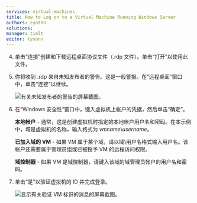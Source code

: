 ```yaml
---
services: virtual-machines
title: How to Log on to a Virtual Machine Running Windows Server
authors: cynthn
solutions: 
manager: timlt
editor: tysonn
---
```


4. 单击“连接”创建和下载远程桌面协议文件（.rdp 文件）。单击“打开”以使用此文件。

5. 你将收到 .rdp 来自未知发布者的警告。这是一般警报。在“远程桌面”窗口中，单击“连接”以继续。

    ![有关未知发布者的警告的屏幕截图。](./media/virtual-machines-log-on-win-server/rdp-warn.png)

6. 在“Windows 安全性”窗口中，键入虚拟机上帐户的凭据，然后单击“确定”。

     **本地帐户** - 通常，这是创建虚拟机时指定的本地帐户用户名和密码。在本示例中，域是虚拟机的名称，输入格式为 *vmname*&#92;*username*。
    
    **已加入域的 VM** - 如果 VM 属于某个域，请以域&#92;用户名格式输入用户名。该帐户还需要属于管理员组或已被授予 VM 的远程访问权限。
    
    **域控制器** - 如果 VM 是域控制器，请键入该域的域管理员帐户的用户名和密码。

7.	单击“是”以验证虚拟机的 ID 并完成登录。

    ![显示有关验证 VM 标识的消息的屏幕截图。](./media/virtual-machines-log-on-win-server/cert-warning.png)

<!---HONumber=Mooncake_0606_2016-->